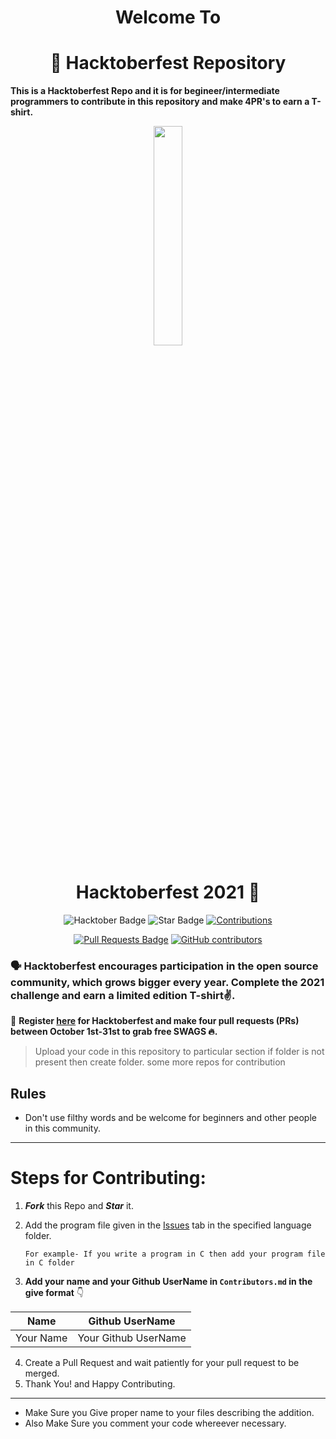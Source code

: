 
<h1 align="center">Welcome To</h1>
<h1 align="center">🎃 Hacktoberfest Repository</h1>

**This is a Hacktoberfest Repo and it is for begineer/intermediate programmers to contribute in this repository and make 4PR's to earn a T-shirt.**

<p align="center">
    <a href="https://hacktoberfest.digitalocean.com/">
        <img src="https://raw.githubusercontent.com/keshavsingh4522/hacktoberfest2021/35fc6060c5ddead5792f29a2437fea160dbe9804/Assets/logo-hacktoberfest-full.f42e3b1.svg" width="30%">
    </a>
</p>

<h1 align="center"> Hacktoberfest 2021 🎉</h1>

<div align="center">
  
<img src="https://img.shields.io/badge/hacktoberfest-2021-blueviolet" alt="Hacktober Badge"/>
 <img src="https://img.shields.io/static/v1?label=%F0%9F%8C%9F&message=If%20Useful&style=style=flat&color=BC4E99" alt="Star Badge"/>
 <a href="https://github.com/Aniruddha775/Hacktoberfest2021-Contribute" ><img src="https://img.shields.io/badge/Contributions-welcome-violet.svg?style=flat&logo=git" alt="Contributions" /></a>

<a href="https://github.com/Aniruddha775/Hacktoberfest2021-Contribute/pulls"><img src="https://img.shields.io/github/issues-pr/Aniruddha775/Hacktoberfest2021-Contribute" alt="Pull Requests Badge"/></a>
<a href="https://github.com/Aniruddha775/Hacktoberfest2021-Contribute/graphs/contributors"><img alt="GitHub contributors" src="https://img.shields.io/github/contributors/Aniruddha775/Hacktoberfest2021-Contribute?color=2b9348"></a>
</div>



### 🗣 Hacktoberfest encourages participation in the open source community, which grows bigger every year. Complete the 2021 challenge and earn a limited edition T-shirt✌️.

📢 **Register [here](https://hacktoberfest.digitalocean.com) for Hacktoberfest and make four pull requests (PRs) between October 1st-31st to grab free SWAGS 🔥.**


> Upload your code in this repository to particular section if folder is not present then create folder.
> some more repos for contribution


## Rules

- Don't use filthy words and be welcome for beginners and other people in this community.

---

# Steps for Contributing:

1. ***Fork*** this Repo and ***Star*** it.
2. Add the program file given in the [Issues](https://github.com/Aniruddha775/Hacktoberfest2021-Contribute/issues) tab in the specified language folder.
   
   `For example- If you write a program in C then add your program file in C folder` 

3. **Add your name and your Github UserName in `Contributors.md` in the give format** 👇
    
  | Name | Github UserName |
  | -----| ---------------|
  | Your Name | Your Github UserName |  
   
4. Create a Pull Request and wait patiently for your pull request to be merged.
5. Thank You! and Happy Contributing.

___________________________________________________________________________________________________________________________________________________________________________________

* Make Sure you Give proper name to your files describing the addition.
* Also Make Sure you comment your code whereever necessary.

